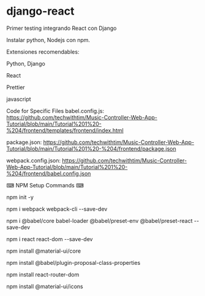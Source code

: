 # django-react
Primer testing integrando React con Django


Instalar python, Nodejs con npm.

Extensiones recomendables:

Python, Django

React

Prettier

javascript




Code for Specific Files
babel.config.js: https://github.com/techwithtim/Music-Controller-Web-App-Tutorial/blob/main/Tutorial%201%20-%204/frontend/templates/frontend/index.html


package.json: https://github.com/techwithtim/Music-Controller-Web-App-Tutorial/blob/main/Tutorial%201%20-%204/frontend/package.json


webpack.config.json: https://github.com/techwithtim/Music-Controller-Web-App-Tutorial/blob/main/Tutorial%201%20-%204/frontend/babel.config.json


⌨ NPM Setup Commands ⌨ 

npm init -y

npm i webpack webpack-cli --save-dev

npm i @babel/core babel-loader @babel/preset-env @babel/preset-react --save-dev

npm i react react-dom --save-dev

npm install @material-ui/core

npm install @babel/plugin-proposal-class-properties

npm install react-router-dom

npm install @material-ui/icons

